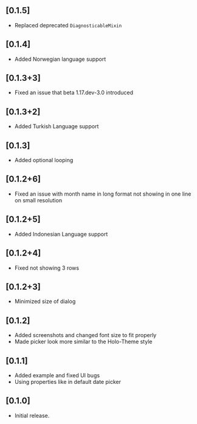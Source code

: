 ## [0.1.5]
* Replaced deprecated `DiagnosticableMixin`

## [0.1.4]
* Added Norwegian language support

## [0.1.3+3]
* Fixed an issue that beta 1.17.dev-3.0 introduced

## [0.1.3+2]
* Added Turkish Language support

## [0.1.3]
* Added optional looping

## [0.1.2+6]
* Fixed an issue with month name in long format not showing in one line on small resolution

## [0.1.2+5]
* Added Indonesian Language support

## [0.1.2+4]
* Fixed not showing 3 rows

## [0.1.2+3]
* Minimized size of dialog

## [0.1.2]

* Added screenshots and changed font size to fit properly
* Made picker look more similar to the Holo-Theme style

## [0.1.1]

* Added example and fixed UI bugs
* Using properties like in default date picker

## [0.1.0]

* Initial release.
